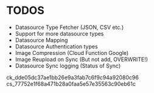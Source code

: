 # TODOS

- Datasource Type Fetcher (JSON, CSV etc.)
- Support for more datasource types
- Datasource Mapping
- Datasource Authentication types
- Image Compression (Cloud Function Google)
- Image Reupload on Sync (But not add, OVERWRITE!)
- Datasource Sync logging (Status of Sync)



ck_dde05dc37ae1bb26e9a3fab7c6f9c94a92080c96
cs_77752e1f68a471b28a0faa5e57e35563c90eb61c